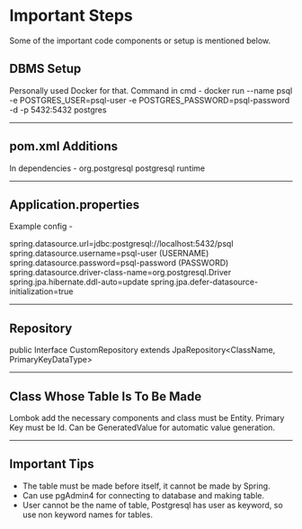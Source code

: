 # Important Steps

Some of the important code components or setup is mentioned below.

## DBMS Setup
Personally used Docker for that. Command in cmd -
docker run --name psql -e POSTGRES_USER=psql-user -e POSTGRES_PASSWORD=psql-password -d -p 5432:5432 postgres

---

## pom.xml Additions
In dependencies -
<dependency>
<groupId>org.postgresql</groupId>
<artifactId>postgresql</artifactId>
<scope>runtime</scope>
</dependency>

---

## Application.properties
Example config -

spring.datasource.url=jdbc:postgresql://localhost:5432/psql
spring.datasource.username=psql-user (USERNAME)
spring.datasource.password=psql-password (PASSWORD)
spring.datasource.driver-class-name=org.postgresql.Driver
spring.jpa.hibernate.ddl-auto=update
spring.jpa.defer-datasource-initialization=true

---

## Repository
public Interface CustomRepository extends JpaRepository<ClassName, PrimaryKeyDataType>

---

## Class Whose Table Is To Be Made
Lombok add the necessary components and class must be Entity. 
Primary Key must be Id. Can be GeneratedValue for automatic value generation.

---

## Important Tips
- The table must be made before itself, it cannot be made by Spring.
- Can use pgAdmin4 for connecting to database and making table.
- User cannot be the name of table, Postgresql has user as keyword, so use non keyword names for tables.